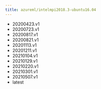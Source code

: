 ```yaml
---
title: azureml/intelmpi2018.3-ubuntu16.04
---
```

- 20200423.v1
- 20200723.v1
- 20200817.v1
- 20200821.v1
- 20201113.v1
- 20201211.v1
- 20210104.v1
- 20210129.v1
- 20210220.v1
- 20210301.v1
- 20210507.v1
- latest
